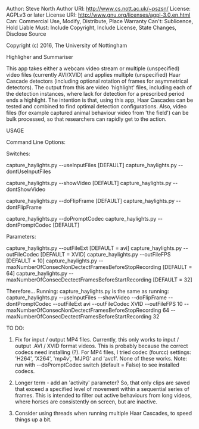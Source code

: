 Author:  Steve North
Author URI:  http://www.cs.nott.ac.uk/~pszsn/
License: AGPLv3 or later
License URI: http://www.gnu.org/licenses/agpl-3.0.en.html
Can: Commercial Use, Modify, Distribute, Place Warranty
Can't: Sublicence, Hold Liable
Must: Include Copyright, Include License, State Changes, Disclose Source

Copyright (c) 2016, The University of Nottingham

Highligher and Summariser

This app takes either a webcam video stream or multiple (unspecified) video files (currently AVI/XVID) and applies multiple (unspecified) Haar Cascade detectors (including optional rotation of frames for asymmetrical detectors). The output from this are video 'highlight' files, including each of the detection instances, where lack for detection for a prescribed period ends a highlight.
The intention is that, using this app, Haar Cascades can be tested and combined to find optimal detection configurations.
Also, video files (for example captured animal behaviour video from 'the field') can be bulk processed, so that researchers can rapidly get to the action.

USAGE

Command Line Options:

Switches: 

capture_haylights.py --useInputFiles [DEFAULT]
capture_haylights.py --dontUseInputFiles

capture_haylights.py --showVideo [DEFAULT]
capture_haylights.py --dontShowVideo

capture_haylights.py --doFlipFrame [DEFAULT]
capture_haylights.py --dontFlipFrame

capture_haylights.py --doPromptCodec
capture_haylights.py --dontPromptCodec [DEFAULT]

Parameters: 

capture_haylights.py --outFileExt [DEFAULT = avi]
capture_haylights.py --outFileCodec [DEFAULT = XVID]
capture_haylights.py --outFileFPS [DEFAULT = 10]
capture_haylights.py --maxNumberOfConsecNonDectectFramesBeforeStopRecording [DEFAULT = 64]
capture_haylights.py --maxNumberOfConsecDectectFramesBeforeStartRecording [DEFAULT = 32]

Therefore...
Running: capture_haylights.py
is the same as running: 
capture_haylights.py --useInputFiles --showVideo --doFlipFrame --dontPromptCodec --outFileExt avi --outFileCodec XVID --outFileFPS 10 --maxNumberOfConsecNonDectectFramesBeforeStopRecording 64 --maxNumberOfConsecDectectFramesBeforeStartRecording 32

TO DO:

1. Fix for input / output MP4 files. Currently, this only works to input / output .AVI / XVID format videos. This is probably because the correct codecs need installing (?). For MP4 files, I tried codec (fourcc) settings: 'H264', 'X264', 'mp4v', 'MJPG' and 'avc1'. None of these works. Note: run with --doPromptCodec switch (default = False) to see installed codecs.

2. Longer term - add an 'activity' parameter? So, that only clips are saved that exceed a specified level of movement within a sequential series of frames. This is intended to filter out active behaviours from long videos, where horses are consistently on screen, but are inactive.

3. Consider using threads when running multiple Haar Cascades, to speed things up a bit.

